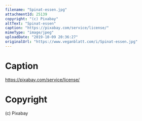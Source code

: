 ```yaml
---
filename: "Spinat-essen.jpg"
attachmentId: 25139
copyright: "(c) Pixabay"
altText: "Spinat-essen"
caption: "https://pixabay.com/service/license/"
mimeType: "image/jpeg"
uploadDate: "2019-10-09 20:36:27"
originalUrl: "https://www.veganblatt.com/i/Spinat-essen.jpg"
---
```


# Caption

https://pixabay.com/service/license/

# Copyright

(c) Pixabay
